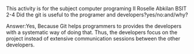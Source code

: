 This activity is for the subject computer programing II
Roselle Abkilan BSIT 2-4 
Did the git is useful to the programer and developers?yes/no:and/why? 

Answer:Yes, Because Git helps programmers to  provides the developers with a systematic way of doing that. Thus, the developers focus on the project instead of extensive communication sessions between the other developers.



